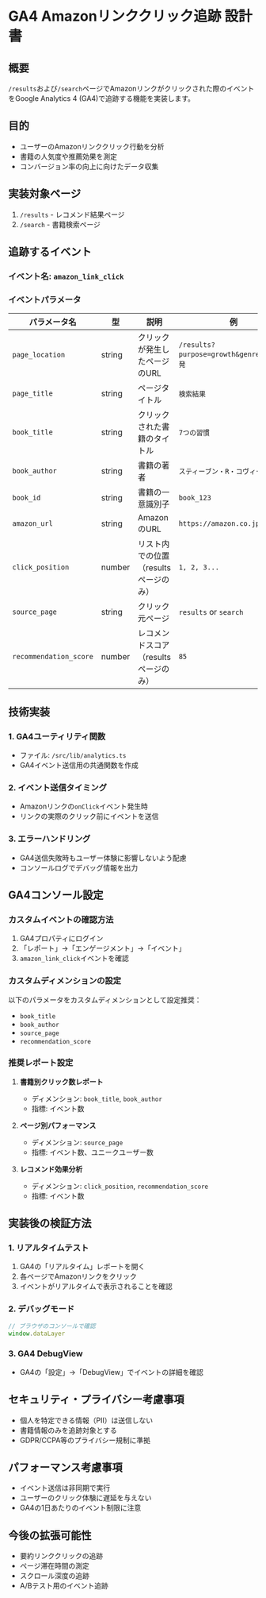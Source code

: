 # GA4 Amazonリンククリック追跡 設計書

## 概要
`/results`および`/search`ページでAmazonリンクがクリックされた際のイベントをGoogle Analytics 4 (GA4)で追跡する機能を実装します。

## 目的
- ユーザーのAmazonリンククリック行動を分析
- 書籍の人気度や推薦効果を測定
- コンバージョン率の向上に向けたデータ収集

## 実装対象ページ
1. `/results` - レコメンド結果ページ
2. `/search` - 書籍検索ページ

## 追跡するイベント

### イベント名: `amazon_link_click`

### イベントパラメータ
| パラメータ名 | 型 | 説明 | 例 |
|-------------|----|----|-----|
| `page_location` | string | クリックが発生したページのURL | `/results?purpose=growth&genres=自己啓発` |
| `page_title` | string | ページタイトル | `検索結果` |
| `book_title` | string | クリックされた書籍のタイトル | `7つの習慣` |
| `book_author` | string | 書籍の著者 | `スティーブン・R・コヴィー` |
| `book_id` | string | 書籍の一意識別子 | `book_123` |
| `amazon_url` | string | AmazonのURL | `https://amazon.co.jp/dp/...` |
| `click_position` | number | リスト内での位置（resultsページのみ） | `1, 2, 3...` |
| `source_page` | string | クリック元ページ | `results` or `search` |
| `recommendation_score` | number | レコメンドスコア（resultsページのみ） | `85` |

## 技術実装

### 1. GA4ユーティリティ関数
- ファイル: `/src/lib/analytics.ts`
- GA4イベント送信用の共通関数を作成

### 2. イベント送信タイミング
- Amazonリンクの`onClick`イベント発生時
- リンクの実際のクリック前にイベントを送信

### 3. エラーハンドリング
- GA4送信失敗時もユーザー体験に影響しないよう配慮
- コンソールログでデバッグ情報を出力

## GA4コンソール設定

### カスタムイベントの確認方法
1. GA4プロパティにログイン
2. 「レポート」→「エンゲージメント」→「イベント」
3. `amazon_link_click`イベントを確認

### カスタムディメンションの設定
以下のパラメータをカスタムディメンションとして設定推奨：
- `book_title`
- `book_author`
- `source_page`
- `recommendation_score`

### 推奨レポート設定
1. **書籍別クリック数レポート**
   - ディメンション: `book_title`, `book_author`
   - 指標: イベント数

2. **ページ別パフォーマンス**
   - ディメンション: `source_page`
   - 指標: イベント数、ユニークユーザー数

3. **レコメンド効果分析**
   - ディメンション: `click_position`, `recommendation_score`
   - 指標: イベント数

## 実装後の検証方法

### 1. リアルタイムテスト
1. GA4の「リアルタイム」レポートを開く
2. 各ページでAmazonリンクをクリック
3. イベントがリアルタイムで表示されることを確認

### 2. デバッグモード
```javascript
// ブラウザのコンソールで確認
window.dataLayer
```

### 3. GA4 DebugView
- GA4の「設定」→「DebugView」でイベントの詳細を確認

## セキュリティ・プライバシー考慮事項
- 個人を特定できる情報（PII）は送信しない
- 書籍情報のみを追跡対象とする
- GDPR/CCPA等のプライバシー規制に準拠

## パフォーマンス考慮事項
- イベント送信は非同期で実行
- ユーザーのクリック体験に遅延を与えない
- GA4の1日あたりのイベント制限に注意

## 今後の拡張可能性
- 要約リンククリックの追跡
- ページ滞在時間の測定
- スクロール深度の追跡
- A/Bテスト用のイベント追跡
